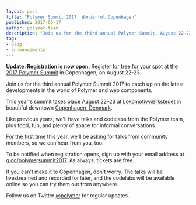 ```yaml
---
layout: post
title: "Polymer Summit 2017: Wonderful Copenhagen"
published: 2017-05-17
author: polymer-team
description: "Join us for the third annual Polymer Summit, August 22–23, 2017 in Copenhagen, Denmark."
tag:
- blog
- announcements
---
```


<div class="alert alert-info">

**Update: Registration is now open.** Register for free for your spot at the [2017 Polymer Summit](https://events.withgoogle.com/polymer-summit-2017/registrations/new/)
in Copenhagen, on August 22-23.

</div>

Join us for the third annual Polymer Summit 2017 to catch up on the latest developments in the world of Polymer and web components.

This year's summit takes place August 22–23 at [Lokomotivværkstedet](http://www.lvcph.dk/index-eng.html) in beautiful downtown [Copenhagen, Denmark](https://goo.gl/maps/pgFPsEkRRcS2).

Like previous years, we'll have talks and codelabs from the Polymer team, plus food, fun, and plenty of space for informal conversations.

For the first time this year, we'll be asking for talks from community members, so we can hear from you, too.

To be notified when registration opens, sign up with your email address at [g.co/polymersummit2017](http://g.co/polymersummit2017). As always, tickets are  free.

If you can't make it to Copenhagen, don't worry. The talks will be livestreamed and recorded for later, and the codelabs will be available online so you can try them out from anywhere.

Follow us on Twitter [@polymer](https://twitter.com/polymer) for regular updates.
